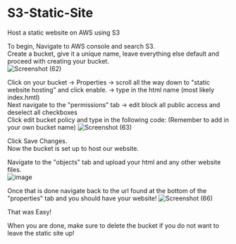 # S3-Static-Site
Host a static website on AWS using S3 

To begin, Navigate to AWS console and search S3. <br/>
Create a bucket, give it a unique name, leave everything else default and proceed with creating your bucket. <br/>
![Screenshot (62)](https://github.com/user-attachments/assets/d87e3117-cc96-4551-971b-638746cd643c)

Click on your bucket -> Properties -> scroll all the way down to "static website hosting" and click enable. -> type in the html name (most likely index.hmtl) <br/>
Next navigate to the "permissions" tab -> edit block all public access and deselect all checkboxes <br/>
Click edit bucket policy and type in the following code: (Remember to add in your own bucket name)
![Screenshot (63)](https://github.com/user-attachments/assets/9f935479-8fde-48ff-ae4c-0cbe94d45eaa)

Click Save Changes. <br/>
Now the bucket is set up to host our website. <br/>

Navigate to the "objects" tab and upload your html and any other website files. <br/>
![image](https://github.com/user-attachments/assets/846a66af-4b72-41a3-8f0f-2d543300b077)

Once that is done navigate back to the url found at the bottom of the "properties" tab and you should have your website!
![Screenshot (66)](https://github.com/user-attachments/assets/99bfff9f-aefc-43f1-acd2-cc8fff466065)

That was Easy!

When you are done, make sure to delete the bucket if you do not want to leave the static site up!
